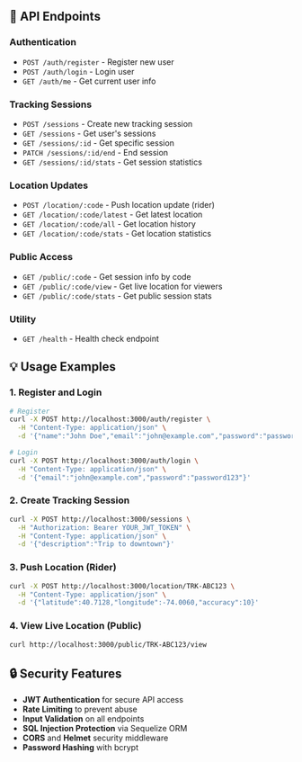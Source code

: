 ## 📡 API Endpoints

### Authentication
- `POST /auth/register` - Register new user
- `POST /auth/login` - Login user
- `GET /auth/me` - Get current user info

### Tracking Sessions
- `POST /sessions` - Create new tracking session
- `GET /sessions` - Get user's sessions
- `GET /sessions/:id` - Get specific session
- `PATCH /sessions/:id/end` - End session
- `GET /sessions/:id/stats` - Get session statistics

### Location Updates
- `POST /location/:code` - Push location update (rider)
- `GET /location/:code/latest` - Get latest location
- `GET /location/:code/all` - Get location history
- `GET /location/:code/stats` - Get location statistics

### Public Access
- `GET /public/:code` - Get session info by code
- `GET /public/:code/view` - Get live location for viewers
- `GET /public/:code/stats` - Get public session stats

### Utility
- `GET /health` - Health check endpoint

## 💡 Usage Examples

### 1. Register and Login
```bash
# Register
curl -X POST http://localhost:3000/auth/register \
  -H "Content-Type: application/json" \
  -d '{"name":"John Doe","email":"john@example.com","password":"password123"}'

# Login
curl -X POST http://localhost:3000/auth/login \
  -H "Content-Type: application/json" \
  -d '{"email":"john@example.com","password":"password123"}'
```

### 2. Create Tracking Session
```bash
curl -X POST http://localhost:3000/sessions \
  -H "Authorization: Bearer YOUR_JWT_TOKEN" \
  -H "Content-Type: application/json" \
  -d '{"description":"Trip to downtown"}'
```

### 3. Push Location (Rider)
```bash
curl -X POST http://localhost:3000/location/TRK-ABC123 \
  -H "Content-Type: application/json" \
  -d '{"latitude":40.7128,"longitude":-74.0060,"accuracy":10}'
```

### 4. View Live Location (Public)
```bash
curl http://localhost:3000/public/TRK-ABC123/view
```

## 🔒 Security Features

- **JWT Authentication** for secure API access
- **Rate Limiting** to prevent abuse
- **Input Validation** on all endpoints
- **SQL Injection Protection** via Sequelize ORM
- **CORS** and **Helmet** security middleware
- **Password Hashing** with bcrypt
